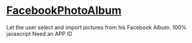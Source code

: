 [FacebookPhotoAlbum](http://xmedias.com/FacebookPhotoAlbum)
=================

Let the user select and import pictures from his Facebook Album.
100% javascript
Need an APP ID